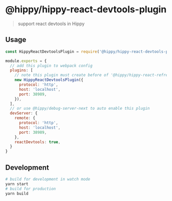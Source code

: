 # @hippy/hippy-react-devtools-plugin

> support react devtools in Hippy

## Usage

```js
const HippyReactDevtoolsPlugin = require('@hippy/hippy-react-devtools-plugin');

module.exports = {
  // add this plugin to webpack config
  plugins: [
    // note this plugin must create before of '@hippy/hippy-react-refresh-webpack-plugin' if you use hmr
    new HippyReactDevtoolsPlugin({
      protocol: 'http',
      host: 'localhost',
      port: 38989,
    }),
  ],
  // or use @hippy/debug-server-next to auto enable this plugin
  devServer: {
    remote: {
      protocol: 'http',
      host: 'localhost',
      port: 38989,
    },
    reactDevtools: true,
  }
}
```

## Development

```bash
# build for development in watch mode
yarn start
# build for production
yarn build
```
